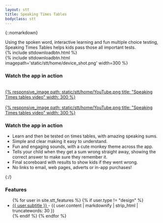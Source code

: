 ```yaml
---
layout: stt
title: Speaking Times Tables
bodyclass: stt
---
```



{::nomarkdown}

<div id="fb-root"></div>
<script async defer src="https://connect.facebook.net/en_GB/sdk.js#xfbml=1&version=v3.2&appId=262704357963522&autoLogAppEvents=1"></script>

<div class="row intro-panel">
	<div class="col-sm-6 col-xs-12">
		<div class="intro-left">
			<div class="intro">
				Using the spoken word, interactive learning and fun multiple choice testing, Speaking Times Tables helps kids pass those all important tests.
			</div>
			<div class="intro-app-btn">
				{% include sttdownloadbtn.html %}
			</div>
		</div>
	</div>
	<div class="col-sm-6 col-xs-12">
		<div class="intro-device">
			{% include sttdownloadbtn.html imagepath='static/stt/home/device_shot.png' width=300 %}
			<div class="fb-like pt-20" data-href="https://www.facebook.com/speakingtimestablesapp" data-layout="button_count" data-action="like" data-size="small" data-show-faces="false" data-share="true"></div>
		</div>
	</div>
</div>

<div class="col-sm-5 hidden-sm visible-xs">
	<h3>Watch the app in action</h3>
	<a href="https://www.youtube.com/watch?v=D6GpOqsAeZI"><br>
		{% responsive_image path: static/stt/home/YouTube.png title: "Speaking Times tables video" width: 300 %}
		<br></a>
</div>
<div class="second-row">
	<div class="youtube-panel row">
		<div class="col-sm-5 hidden-xs youtube-dekstop-panel">
				<div class="video">
					<a href="https://www.youtube.com/watch?v=D6GpOqsAeZI"><br>
						{% responsive_image path: static/stt/home/YouTube.png title: "Speaking Times tables video" width: 300 %}
						<br></a>
				</div>
		</div>
		<div class="col-sm-7 col-xs-12 bullets-right">
			<h3 class="hidden-xs">Watch the app in action</h3>
			<ul>
				<li>
					Learn and then be tested on times tables, with amazing speaking sums.
				</li>
				<li>
					Simple and clear making it easy to understand.
				</li>
				<li>
					Fun and engaging sounds, with a cute monkey theme across the app.
				</li>
				<li>
					Tells your child when they get a sum wrong straight away, showing the correct answer to make sure they remember it.
				</li>
				<li>
					Final scoreboard with results to show kids if they went wrong.
				</li>
				<li>
					No links to email, web pages, adverts or in-app purchases!
				</li>
			</ul>
		</div>
	</div>
</div>

{:/}


<div class="recent_post">
	<h3>Features</h3>
	<ul>
	{% for user in site.stt_features %}
	{%  if user.type != "design" %}
	    <li>
	    	<a href="{{ site.baseurl }}{{ user.url }}">
	  			<u>{{ user.subtitle }}</u>
	  		</a> - {{ user.content | markdownify | strip_html | truncatewords: 30 }}
	  	</li>
	 {% endif %}
	{% endfor %}
	</ul>
</div>


